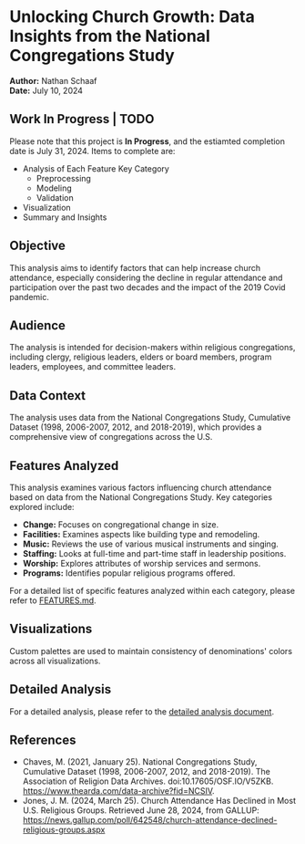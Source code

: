 # Unlocking Church Growth: Data Insights from the National Congregations Study

**Author:** Nathan Schaaf    
**Date:** July 10, 2024

## Work In Progress | TODO

Please note that this project is **In Progress**, and the estiamted completion date is July 31, 2024. Items to complete are:
- Analysis of Each Feature Key Category
  - Preprocessing
  - Modeling
  - Validation
- Visualization
- Summary and Insights

## Objective

This analysis aims to identify factors that can help increase church attendance, especially considering the decline in regular attendance and participation over the past two decades and the impact of the 2019 Covid pandemic.

## Audience

The analysis is intended for decision-makers within religious congregations, including clergy, religious leaders, elders or board members, program leaders, employees, and committee leaders.

## Data Context

The analysis uses data from the National Congregations Study, Cumulative Dataset (1998, 2006-2007, 2012, and 2018-2019), which provides a comprehensive view of congregations across the U.S.

## Features Analyzed

This analysis examines various factors influencing church attendance based on data from the National Congregations Study. Key categories explored include:

- **Change:** Focuses on congregational change in size.
- **Facilities:** Examines aspects like building type and remodeling.
- **Music:** Reviews the use of various musical instruments and singing.
- **Staffing:** Looks at full-time and part-time staff in leadership positions.
- **Worship:** Explores attributes of worship services and sermons.
- **Programs:** Identifies popular religious programs offered.

For a detailed list of specific features analyzed within each category, please refer to [FEATURES.md](FEATURES.md).

## Visualizations

Custom palettes are used to maintain consistency of denominations' colors across all visualizations.

## Detailed Analysis

For a detailed analysis, please refer to the [detailed analysis document](DETAILED_ANALYSIS.md).

## References

- Chaves, M. (2021, January 25). National Congregations Study, Cumulative Dataset (1998, 2006-2007, 2012, and 2018-2019). The Association of Religion Data Archives. doi:10.17605/OSF.IO/V5ZKB. https://www.thearda.com/data-archive?fid=NCSIV.
- Jones, J. M. (2024, March 25). Church Attendance Has Declined in Most U.S. Religious Groups. Retrieved June 28, 2024, from GALLUP: https://news.gallup.com/poll/642548/church-attendance-declined-religious-groups.aspx
